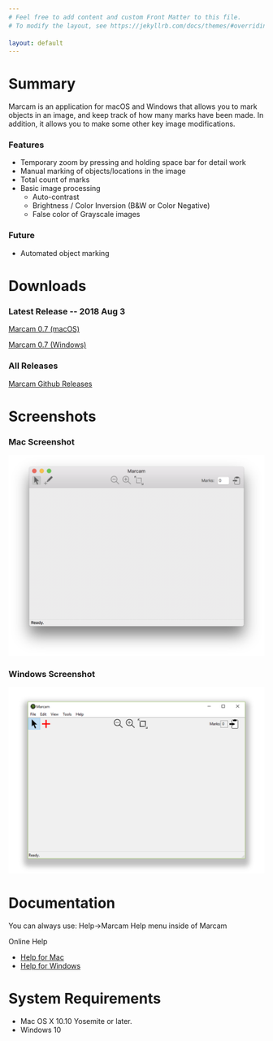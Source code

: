 ```yaml
---
# Feel free to add content and custom Front Matter to this file.
# To modify the layout, see https://jekyllrb.com/docs/themes/#overriding-theme-defaults

layout: default
---
```

# Summary

Marcam is an application for macOS and Windows that allows you to mark
objects in an image, and keep track of how many marks have been made.  In
addition, it allows you to make some other key image modifications.

### Features

* Temporary zoom by pressing and holding space bar for detail work
* Manual marking of objects/locations in the image
* Total count of marks
* Basic image processing
  * Auto-contrast
  * Brightness / Color Inversion (B&W or Color Negative)
  * False color of Grayscale images

### Future
* Automated object marking

# Downloads

### Latest Release -- 2018 Aug 3
[Marcam 0.7 (macOS)](https://github.com/itsayellow/marcam/releases/download/v0.7/Marcam.0.7.Mac.dmg)

[Marcam 0.7 (Windows)](https://github.com/itsayellow/marcam/releases/download/v0.7/Marcam.0.7.Windows.Installer.exe)

### All Releases
[Marcam Github Releases](https://github.com/itsayellow/marcam/releases)

# Screenshots

### Mac Screenshot
![Mac Screenshot](assets/img/marcam_main_mac.png)

### Windows Screenshot
![Windows Screenshot](assets/img/marcam_main_win.png)

# Documentation

You can always use: Help&rarr;Marcam Help menu inside of Marcam

Online Help

* [Help for Mac](documentation_mac)
* [Help for Windows](documentation_win)

# System Requirements
* Mac OS X 10.10 Yosemite or later.
* Windows 10
